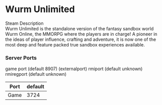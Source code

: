 # Wurm Unlimited

Steam Description  
Wurm Unlimited is the standalone version of the fantasy sandbox world Wurm Online,
the MMORPG where the players are in charge!
A pioneer in the ideas of player influence, crafting and adventure,
it is now one of the most deep and feature packed true sandbox experiences available.

### Server Ports
game port (default 8907) (externalport)
rmiport (default unknown)
rmiregport (default unknown)

| Port    | default |
|---------|---------|
| Game    | 3724    |